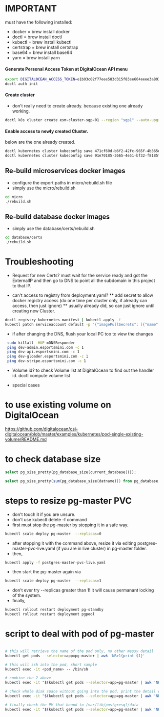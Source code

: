 

# IMPORTANT
must have the following installed:
* docker = brew install docker
* doctl = brew install doctl
* kubectl = brew install kubectl
* certstrap = brew install certstrap
* base64 = brew install base64
* yarn = brew install yarn

#### Generate Personal Access Token at DigitalOcean API menu
```sh
export DIGITALOCEAN_ACCESS_TOKEN=e1b03c02f77eee583d315f83ee664eeee3a893ba6a58213c48cbc409431a30e6
doctl auth init
```


#### Create cluster
* don't really need to create already. because existing one already working.
```sh
doctl k8s cluster create esm-cluster-sgp-01 --region "sgp1" --auto-upgrade --node-pool "name=esmpool;auto-scale=true;min-nodes=1;max-nodes=10"
```


#### Enable access to newly created Cluster.
below are the one already created.
```sh
doctl kubernetes cluster kubeconfig save 471cf60d-b6f2-42fc-965f-4b365dd90bcd # dev cluster
doctl kubernetes cluster kubeconfig save 91e70185-3665-4e51-bf32-f8185f48d1ab # live cluster
```



## Re-build microservices docker images
* configure the export paths in micro/rebuild.sh file
* simply use the micro/rebuild.sh
```sh
cd micro
./rebuild.sh
```

## Re-build database docker images
* simply use the database/certs/rebuild.sh
```sh
cd database/certs
./rebuild.sh
```

# Troubleshooting

* Request for new Certs? must wait for the service ready and got the ExternalIP and then go to DNS to point all the subdomain in this project to that IP.

* can't access to registry from deployment.yaml?
** add secret to allow docker registry access (do one time per cluster only, if already can access, then just ignore)
** usually already did, so can just ignore until creating new Cluster.
```sh
doctl registry kubernetes-manifest | kubectl apply -f -
kubectl patch serviceaccount default -p '{"imagePullSecrets": [{"name": "registry-esm-dev"}]}'
```

* if after changing the DNS, flush your local PC too to view the changes
```sh
 sudo killall -HUP mDNSResponder
 ping dev-admin.esportsmini.com -c 1
 ping dev-api.esportsmini.com -c 1
 ping dev-gloader.esportsmini.com -c 1
 ping dev-stripe.esportsmini.com -c 1
```


* Volume id? to check Volume list at DigitalOcean to find out the handler id.
doctl compute volume list

* special cases
# to use existing volume on DigitalOcean
https://github.com/digitalocean/csi-digitalocean/blob/master/examples/kubernetes/pod-single-existing-volume/README.md


# to check database size
```sql
select pg_size_pretty(pg_database_size(current_database()));

select pg_size_pretty(sum(pg_database_size(datname))) from pg_database;
```


# steps to resize pg-master PVC
* don't touch it if you are unsure.
* don't use kubectl delete -f command
* first must stop the pg-master by stopping it in a safe way.
```sh
kubectl scale deploy pg-master  --replicas=0
```
* after stopping it with the command above, resize it via editing postgres-master-pvc-live.yaml (if you are in live cluster) in pg-master folder.
* then,
```sh
kubectl apply -f postgres-master-pvc-live.yaml
```
* then start the pg-master again via
```sh
kubectl scale deploy pg-master  --replicas=1
```
* don't ever try --replicas greater than 1! it will cause permanant locking of the system.
* finally,
```sh
kubectl rollout restart deployment pg-standby
kubectl rollout restart deployment pgpool
```


# script to deal with pod of pg-master
```sh

# this will retrieve the name of the pod only, no other messy detail
kubectl get pods --selector=app=pg-master | awk 'NR>1{print $1}'

# this will ssh into the pod, short sample
kubectl exec -it <pod_name> -- /bin/sh

# combine the 2 above
kubectl exec -it "$(kubectl get pods --selector=app=pg-master | awk 'NR>1{print $1}')" -- /bin/sh

# check whole disk space without going into the pod. print the detail directly to your local device's terminal
kubectl exec -it "$(kubectl get pods --selector=app=pg-master | awk 'NR>1{print $1}')" -- /bin/df -h

# finally check the PV that bound to /var/lib/postgresql/data
kubectl exec -it "$(kubectl get pods --selector=app=pg-master | awk 'NR>1{print $1}')" -- /bin/df -h | awk 'NR==11{print}'

```